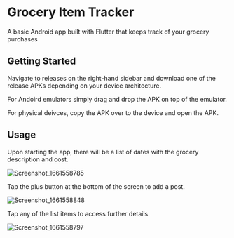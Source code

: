 # Grocery Item Tracker

A basic Android app built with Flutter that keeps track of your grocery purchases

## Getting Started

Navigate to releases on the right-hand sidebar and download one of the release APKs depending on your device architecture.

For Andoird emulators simply drag and drop the APK on top of the emulator.

For physical deivces, copy the APK over to the device and open the APK. 

## Usage

Upon starting the app, there will be a list of dates with the grocery description and cost. 

![Screenshot_1661558785](https://user-images.githubusercontent.com/62896013/188285009-f9f580ea-11e6-4596-88af-2c4eedc50f70.png)

Tap the plus button at the bottom of the screen to add a post.

![Screenshot_1661558848](https://user-images.githubusercontent.com/62896013/188285016-2ce5927c-e40d-43fb-b7b3-fc4e52c7be54.png)

Tap any of the list items to access further details.

![Screenshot_1661558797](https://user-images.githubusercontent.com/62896013/188285014-7c3f6ab7-c2f1-476a-85d6-875d03e315e8.png)
